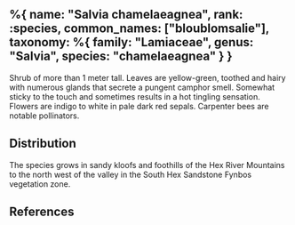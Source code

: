 %{
    name: "Salvia chamelaeagnea",
    rank: :species,
    common_names: ["bloublomsalie"],
    taxonomy: %{
        family: "Lamiaceae",
        genus: "Salvia",
        species: "chamelaeagnea"
    }
}
---

Shrub of more than 1 meter tall. Leaves are yellow-green, toothed and hairy with numerous glands that secrete a pungent camphor smell. Somewhat sticky to the touch and sometimes results in a hot tingling sensation. Flowers are indigo to white in pale dark red sepals. Carpenter bees are notable pollinators.

<!-- read more -->

## Distribution

The species grows in sandy kloofs and foothills of the Hex River Mountains to the north west of the valley in the South Hex Sandstone Fynbos vegetation zone.

## References